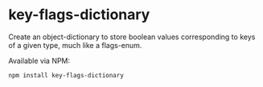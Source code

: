 # key-flags-dictionary

Create an object-dictionary to store boolean values corresponding to keys of a given type, much like a flags-enum.

Available via NPM:

`npm install key-flags-dictionary`
